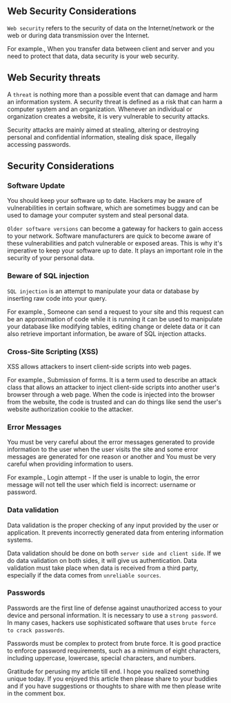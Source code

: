 ## Web Security Considerations

`Web security` refers to  the security of data on the Internet/network or the web or during data transmission over the Internet. 

For example., When you transfer data between client and server and you need to protect that data, data security is your web security.

## Web Security threats

A `threat` is nothing more than a possible event that can damage and harm an information system. A security threat is defined as a risk that  can  harm a computer system and an organization. Whenever an individual or organization creates a website, it is very vulnerable to security attacks. 

Security attacks are mainly aimed at stealing, altering or destroying  personal and confidential information, stealing disk space, illegally accessing passwords. 

## Security Considerations

### Software Update

You should keep your software up to date. Hackers may be aware of vulnerabilities in certain software, which are sometimes buggy and can be used to damage your computer system and steal personal data. 

`Older software versions`  can become a gateway for hackers to gain access to your network. Software manufacturers are quick to become aware of these vulnerabilities and patch vulnerable or exposed areas. This is why it's imperative to keep your software up to date. It plays an important role in the security of your personal data. 

### Beware of SQL injection 

`SQL injection` is an attempt to manipulate your data or  database by inserting raw code into your query. 

For example., Someone can send a request to your site and this request can be an approximation of code while it is running it can be used to manipulate your database like modifying tables, editing change  or delete data or it can also retrieve important information, be aware of  SQL injection attacks.



### Cross-Site Scripting (XSS)

XSS allows  attackers to insert client-side scripts into web pages. 

For example., Submission of forms. It is a term used to describe an attack class  that allows an attacker to inject client-side scripts into another user's browser through a web page. When the code is injected into the browser from the website, the code is trusted and can do things like send the user's website authorization cookie to the attacker.  

### Error Messages

You must be very careful about the error messages  generated to provide information to the user when the user visits the site and some error messages are generated for one reason or another  and You must be very careful when providing  information to  users. 

For example., Login attempt - If the user is unable to login, the error message will not tell the user  which field is incorrect: username or password. 

### Data validation

Data validation is the proper checking of any input provided by the user or application. It prevents incorrectly generated data from entering  information systems. 

Data validation should be done on both `server side and client side`. If we do data validation on both sides, it will give us  authentication. Data validation must take place when data is received from a third party, especially if the data comes from `unreliable sources`. 

### Passwords

Passwords are the first line of defense against unauthorized access to your device and personal information. It is necessary to use a `strong password`. In many cases, hackers use sophisticated software that uses `brute force to crack passwords`. 

Passwords must be complex to protect from brute force. It is good practice to enforce password requirements, such as a minimum of eight characters, including uppercase, lowercase, special characters, and numbers.


Gratitude for perusing my article till end. I hope you realized something unique today. If you enjoyed this article then please share to your buddies and if you have suggestions or thoughts to share with me then please write in the comment box.


